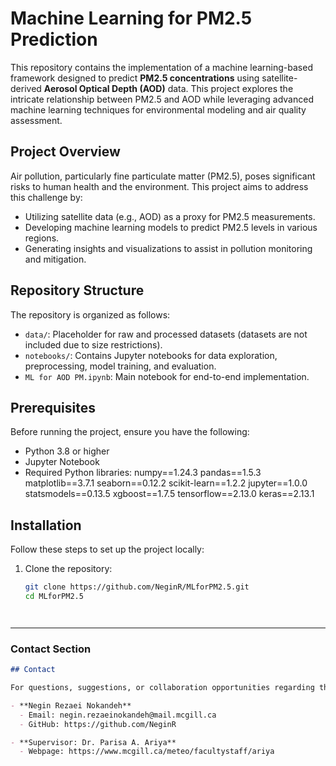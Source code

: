 # Machine Learning for PM2.5 Prediction

This repository contains the implementation of a machine learning-based framework designed to predict **PM2.5 concentrations** using satellite-derived **Aerosol Optical Depth (AOD)** data. This project explores the intricate relationship between PM2.5 and AOD while leveraging advanced machine learning techniques for environmental modeling and air quality assessment.

## Project Overview

Air pollution, particularly fine particulate matter (PM2.5), poses significant risks to human health and the environment. This project aims to address this challenge by:
- Utilizing satellite data (e.g., AOD) as a proxy for PM2.5 measurements.
- Developing machine learning models to predict PM2.5 levels in various regions.
- Generating insights and visualizations to assist in pollution monitoring and mitigation.

## Repository Structure

The repository is organized as follows:

- `data/`: Placeholder for raw and processed datasets (datasets are not included due to size restrictions).
- `notebooks/`: Contains Jupyter notebooks for data exploration, preprocessing, model training, and evaluation.
- `ML for AOD PM.ipynb`: Main notebook for end-to-end implementation.


## Prerequisites

Before running the project, ensure you have the following:

- Python 3.8 or higher
- Jupyter Notebook
- Required Python libraries:
  numpy==1.24.3
  pandas==1.5.3
  matplotlib==3.7.1
  seaborn==0.12.2
  scikit-learn==1.2.2
  jupyter==1.0.0
  statsmodels==0.13.5
  xgboost==1.7.5
  tensorflow==2.13.0
  keras==2.13.1


## Installation

Follow these steps to set up the project locally:

1. Clone the repository:
   ```bash
   git clone https://github.com/NeginR/MLforPM2.5.git
   cd MLforPM2.5



   
---

### **Contact Section**

```markdown
## Contact

For questions, suggestions, or collaboration opportunities regarding this project, feel free to contact us:

- **Negin Rezaei Nokandeh**  
  - Email: negin.rezaeinokandeh@mail.mcgill.ca  
  - GitHub: https://github.com/NeginR

- **Supervisor: Dr. Parisa A. Ariya**  
  - Webpage: https://www.mcgill.ca/meteo/facultystaff/ariya

